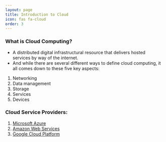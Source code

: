 ```yaml
---
layout: page
title: Introduction to Cloud
icon: fas fa-cloud
order: 3
---
```


### What is Cloud Computing?

- A distributed digital infrastructural resource that delivers hosted services by way of the internet.
- And while there are several different ways to define cloud computing, it all comes down to these five key aspects:

1. Networking
2. Data management
3. Storage
4. Services
5. Devices


### Cloud Service Providers:

1. [Microsoft Azure](/pages/cloud/azure/azure)
2. [Amazon Web Services](/pages/cloud/aws/aws)
3. [Google Cloud Platform](/pages/cloud/gcp/gcp)